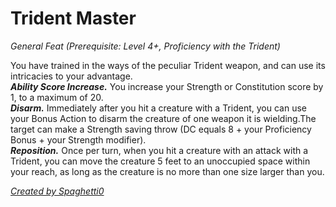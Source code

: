# Trident Master
*General Feat (Prerequisite: Level 4+, Proficiency with the Trident)*

You have trained in the ways of the peculiar Trident weapon, and can use its intricacies to your advantage.  
***Ability Score Increase.*** You increase your Strength or Constitution score by 1, to a maximum of 20.  
***Disarm.*** Immediately after you hit a creature with a Trident, you can use your Bonus Action to disarm the creature of one weapon it is wielding.The target can make a Strength saving throw (DC equals 8 + your Proficiency Bonus + your Strength modifier).  
***Reposition.*** Once per turn, when you hit a creature with an attack with a Trident, you can move the creature 5 feet to an unoccupied space within your reach, as long as the creature is no more than one size larger than you.

[*Created by Spaghetti0*](https://bio.site/spaghetti0)